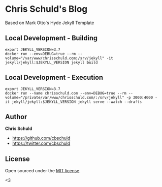 # Chris Schuld's Blog

Based on Mark Otto's Hyde Jekyll Template

## Local Development - Building
    export JEKYLL_VERSION=3.7
    docker run --env=DEBUG=true --rm --volume="/var/www/chrisschuld.com:/srv/jekyll" -it jekyll/jekyll:$JEKYLL_VERSION jekyll build

## Local Development - Execution
    export JEKYLL_VERSION=3.7
    docker run --name chrisschuld.com --env=DEBUG=true --rm --volume="/private/var/www/chrisschuld.com/:/srv/jekyll" -p 3000:4000 -it jekyll/jekyll:$JEKYLL_VERSION jekyll serve --watch --drafts

## Author

**Chris Schuld**
- <https://github.com/cbschuld>
- <https://twitter.com/cbschuld>


## License

Open sourced under the [MIT license](LICENSE.md).

<3